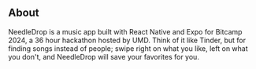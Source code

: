 ## About
NeedleDrop is a music app built with React Native and Expo for Bitcamp 2024, a 36 hour hackathon hosted by UMD. Think of it like Tinder, but for finding songs instead of people;
swipe right on what you like, left on what you don't, and NeedleDrop will save your favorites for you.
